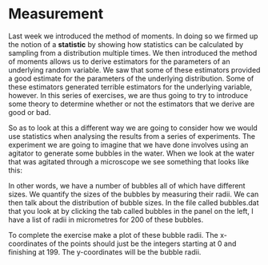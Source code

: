 # Measurement

Last week we introduced the method of moments.  In doing so we firmed up the notion of a __statistic__ by showing how statistics can be calculated by sampling from a distribution multiple times.  We then introduced the method of moments allows us to derive estimators for the parameters of an underlying random variable.  We saw that some of these estimators provided a good estimate for the parameters of the underlying distribution.  Some of these estimators generated terrible estimators for the underlying variable, however.  In this series of exercises, we are thus going to try to introduce some theory to determine whether or not the estimators that we derive are good or bad.  

So as to look at this a different way we are going to consider how we would use statistics when analysing the results from a series of experiments.  The experiment we are going to imagine that we have done involves using an agitator to generate some bubbles in the water.  When we look at the water that was agitated through a microscope we see something that looks like this: 

<ADD PICTURE HERE>

In other words, we have a number of bubbles all of which have different sizes.  We quantify the sizes of the bubbles by measuring their radii.  We can then talk about the distribution of bubble sizes.  In the file called bubbles.dat that you look at by clicking the tab called bubbles in the panel on the left, I have a list of radii in micrometres for 200 of these bubbles.  

To complete the exercise make a plot of these bubble radii.  The x-coordinates of the points should just be the integers starting at 0 and finishing at 199.  The y-coordinates will be the bubble radii.
